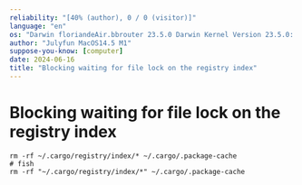 ```yaml
---
reliability: "[40% (author), 0 / 0 (visitor)]"
language: "en"
os: "Darwin floriandeAir.bbrouter 23.5.0 Darwin Kernel Version 23.5.0: Wed May  1 20:16:51 PDT 2024; root:xnu-10063.121.3~5/RELEASE_ARM64_T8103 arm64"
author: "Julyfun MacOS14.5 M1"
suppose-you-know: [computer]
date: 2024-06-16
title: "Blocking waiting for file lock on the registry index"
---
```


# Blocking waiting for file lock on the registry index

```
rm -rf ~/.cargo/registry/index/* ~/.cargo/.package-cache
# fish
rm -rf "~/.cargo/registry/index/*" ~/.cargo/.package-cache
```

